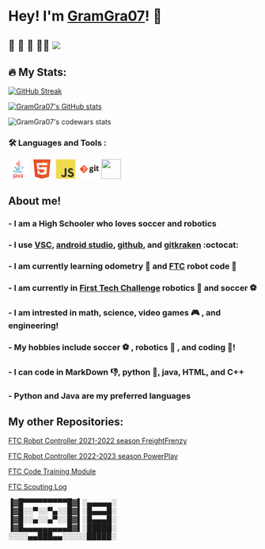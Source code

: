 # Hey! I'm [GramGra07][prof]! :wave:

## :see_no_evil: :hear_no_evil: :speak_no_evil: :man_technologist: <img src="https://media.giphy.com/media/WUlplcMpOCEmTGBtBW/giphy.gif" width="50"><img src="https://komarev.com/ghpvc/?username=your-github-GramGra07&style=flat-square&color=blue" alt=""/>

## :fire: My Stats:

[![GitHub Streak](http://github-readme-streak-stats.herokuapp.com?user=GramGra07&theme=dark&background=000000)](https://git.io/streak-stats)

[![GramGra07's GitHub stats](https://github-readme-stats.vercel.app/api?username=GramGra07&theme=dracula)](https://github.com/anuraghazra/github-readme-stats)

![GramGra07's codewars stats](https://www.codewars.com/users/GramGra07/badges/large)

### :hammer_and_wrench: Languages and Tools :

<div>
  <img src="https://github.com/devicons/devicon/blob/master/icons/java/java-original-wordmark.svg" title="Java" alt="Java" width="40" height="40"/>&nbsp;
  <img src="https://github.com/devicons/devicon/blob/master/icons/html5/html5-original.svg" title="HTML5" alt="HTML" width="40" height="40"/>&nbsp;
  <img src="https://github.com/devicons/devicon/blob/master/icons/javascript/javascript-original.svg" title="JavaScript" alt="JavaScript" width="40" height="40"/>&nbsp;
  <img src="https://github.com/devicons/devicon/blob/master/icons/git/git-original-wordmark.svg" title="Git" **alt="Git" width="40" height="40"/>
  <img src ="https://user-images.githubusercontent.com/101433010/184673609-9d04876d-aabf-48fb-8152-34b14045a306.png" width="40" height="40")

</div>

## About me!

### - I am a High Schooler who loves soccer and robotics

### - I use [VSC][vsca], [android studio][as], [github][githuba], and [gitkraken][gitkrakena] :octocat:

### - I am currently learning odometry :thought_balloon: and [FTC][ftc] robot code :nut_and_bolt:

### - I am currently in [First Tech Challenge][ftc] robotics :nut_and_bolt: and soccer :soccer:

### - I am intrested in math, science, video games :video_game: , and engineering!

### - My hobbies include soccer :soccer: , robotics :nut_and_bolt: , and coding :metal:!

### - I can code in MarkDown :-1:, python :snake:, java, HTML, and C++
  
### - Python and Java are my preferred languages

## My other Repositories:
[FTC Robot Controller 2021-2022 season FreightFrenzy][freight]
  
[FTC Robot Controller 2022-2023 season PowerPlay][power]

[FTC Code Training Module][train]
  
[FTC Scouting Log][scout]

▐▓█▀▀▀▀▀▀▀▀▀█▓▌░▄▄▄▄▄░                                        
▐▓█░░▀░░▀▄░░█▓▌░█▄▄▄█░                                        
▐▓█░░▄░░▄▀░░█▓▌░█▄▄▄█░                                        
▐▓█▄▄▄▄▄▄▄▄▄█▓▌░█████░                                        
░░░░▄▄███▄▄░░░░░█████░


[prof]: https://github.com/GramGra07
[gitkrakena]:https://www.gitkraken.com/
[vsca]: https://code.visualstudio.com/
[as]: https://developer.android.com/studio
[githuba]: https://github.com/
[ftc]: https://www.firstinspires.org/robotics/ftc
[freight]: https://github.com/GramGra07/FtcRobotController-10448-2021
[power]: https://github.com/GramGra07/FtcRobotController-10448-2022-23
[train]: https://github.com/GramGra07/WHS-FTC-GramGra07-Code_Training_Mod
[scout]: https://github.com/GramGra07/FTCScoutingLogger
